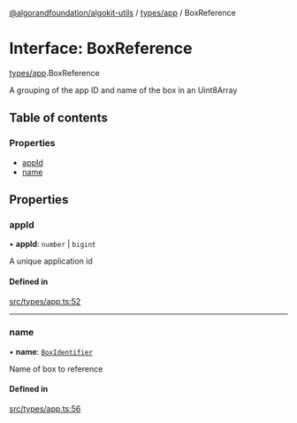 [@algorandfoundation/algokit-utils](../index.md) / [types/app](../modules/types_app.md) / BoxReference

# Interface: BoxReference

[types/app](../modules/types_app.md).BoxReference

A grouping of the app ID and name of the box in an Uint8Array

## Table of contents

### Properties

- [appId](types_app.BoxReference.md#appid)
- [name](types_app.BoxReference.md#name)

## Properties

### appId

• **appId**: `number` \| `bigint`

A unique application id

#### Defined in

[src/types/app.ts:52](https://github.com/algorandfoundation/algokit-utils-ts/blob/main/src/types/app.ts#L52)

___

### name

• **name**: [`BoxIdentifier`](../modules/types_app.md#boxidentifier)

Name of box to reference

#### Defined in

[src/types/app.ts:56](https://github.com/algorandfoundation/algokit-utils-ts/blob/main/src/types/app.ts#L56)
